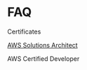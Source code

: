 # FAQ
Certificates


[AWS Solutions Architect](https://github.com/pydemo/FAQ/blob/master/awsCertifiedDeveloper_AE.pdf)

AWS Certified Developer
